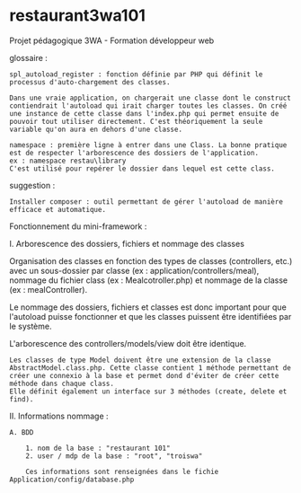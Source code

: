 # restaurant3wa101
Projet pédagogique 3WA - Formation développeur web

glossaire :

    spl_autoload_register : fonction définie par PHP qui définit le processus d'auto-chargement des classes.

    Dans une vraie application, on chargerait une classe dont le construct contiendrait l'autoload qui irait charger toutes les classes. On créé une instance de cette classe dans l'index.php qui permet ensuite de pouvoir tout utiliser directement. C'est théoriquement la seule variable qu'on aura en dehors d'une classe.

    namespace : première ligne à entrer dans une Class. La bonne pratique est de respecter l'arborescence des dossiers de l'application.
    ex : namespace restau\library
    C'est utilisé pour repérer le dossier dans lequel est cette class.



suggestion :

    Installer composer : outil permettant de gérer l'autoload de manière efficace et automatique.


Fonctionnement du mini-framework :

I. Arborescence des dossiers, fichiers et nommage des classes

  Organisation des classes en fonction des types de classes (controllers, etc.) avec un sous-dossier par classe (ex : application/controllers/meal), nommage du fichier class (ex : Mealcotroller.php) et nommage de la classe (ex : mealController).

  Le nommage des dossiers, fichiers et classes est donc important pour que l'autoload puisse fonctionner et que les classes puissent être identifiées par le système.

  L'arborescence des controllers/models/view doit être identique.

	Les classes de type Model doivent être une extension de la classe AbstractModel.class.php. Cette classe contient 1 méthode permettant de créer une connexio à la base et permet dond d'éviter de créer cette méthode dans chaque class. 
	Elle définit également un interface sur 3 méthodes (create, delete et find).

II. Informations nommage : 

	A. BDD
	
		1. nom de la base : "restaurant 101"
		2. user / mdp de la base : "root", "troiswa"

		Ces informations sont renseignées dans le fichie Application/config/database.php

